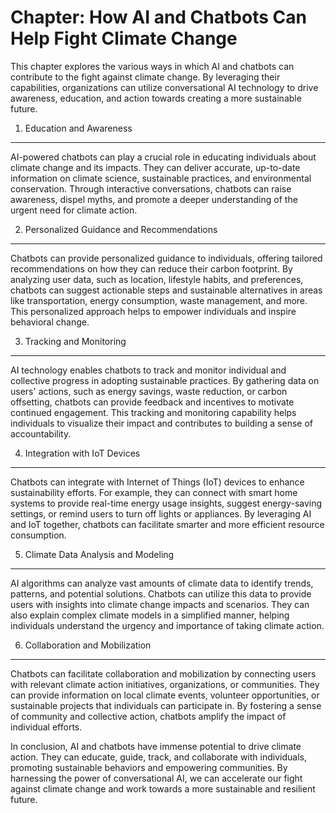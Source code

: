 Chapter: How AI and Chatbots Can Help Fight Climate Change
==========================================================

This chapter explores the various ways in which AI and chatbots can contribute to the fight against climate change. By leveraging their capabilities, organizations can utilize conversational AI technology to drive awareness, education, and action towards creating a more sustainable future.

1. Education and Awareness
--------------------------

AI-powered chatbots can play a crucial role in educating individuals about climate change and its impacts. They can deliver accurate, up-to-date information on climate science, sustainable practices, and environmental conservation. Through interactive conversations, chatbots can raise awareness, dispel myths, and promote a deeper understanding of the urgent need for climate action.

2. Personalized Guidance and Recommendations
--------------------------------------------

Chatbots can provide personalized guidance to individuals, offering tailored recommendations on how they can reduce their carbon footprint. By analyzing user data, such as location, lifestyle habits, and preferences, chatbots can suggest actionable steps and sustainable alternatives in areas like transportation, energy consumption, waste management, and more. This personalized approach helps to empower individuals and inspire behavioral change.

3. Tracking and Monitoring
--------------------------

AI technology enables chatbots to track and monitor individual and collective progress in adopting sustainable practices. By gathering data on users' actions, such as energy savings, waste reduction, or carbon offsetting, chatbots can provide feedback and incentives to motivate continued engagement. This tracking and monitoring capability helps individuals to visualize their impact and contributes to building a sense of accountability.

4. Integration with IoT Devices
-------------------------------

Chatbots can integrate with Internet of Things (IoT) devices to enhance sustainability efforts. For example, they can connect with smart home systems to provide real-time energy usage insights, suggest energy-saving settings, or remind users to turn off lights or appliances. By leveraging AI and IoT together, chatbots can facilitate smarter and more efficient resource consumption.

5. Climate Data Analysis and Modeling
-------------------------------------

AI algorithms can analyze vast amounts of climate data to identify trends, patterns, and potential solutions. Chatbots can utilize this data to provide users with insights into climate change impacts and scenarios. They can also explain complex climate models in a simplified manner, helping individuals understand the urgency and importance of taking climate action.

6. Collaboration and Mobilization
---------------------------------

Chatbots can facilitate collaboration and mobilization by connecting users with relevant climate action initiatives, organizations, or communities. They can provide information on local climate events, volunteer opportunities, or sustainable projects that individuals can participate in. By fostering a sense of community and collective action, chatbots amplify the impact of individual efforts.

In conclusion, AI and chatbots have immense potential to drive climate action. They can educate, guide, track, and collaborate with individuals, promoting sustainable behaviors and empowering communities. By harnessing the power of conversational AI, we can accelerate our fight against climate change and work towards a more sustainable and resilient future.
